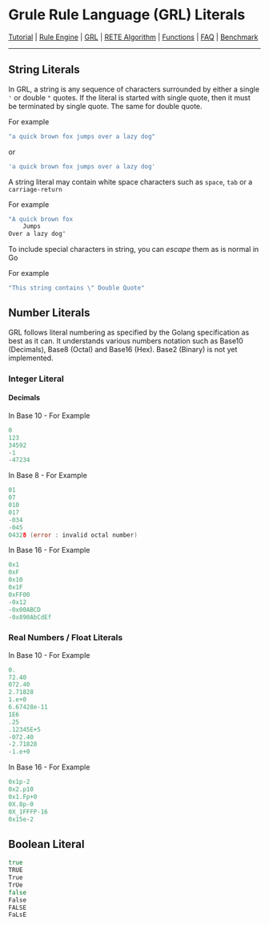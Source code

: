 # Grule Rule Language (GRL) Literals

[Tutorial](Tutorial_en.md) | [Rule Engine](RuleEngine_en.md) | [GRL](GRL_en.md) | [RETE Algorithm](RETE_en.md) | [Functions](Function_en.md) | [FAQ](FAQ_en.md) | [Benchmark](Benchmarking_en.md)

---

## String Literals

In GRL, a string is any sequence of characters surrounded by either a single `'` or double `"` quotes.
If the literal is started with single quote, then it must be terminated by single quote. The same for double quote.

For example

```go
"a quick brown fox jumps over a lazy dog"
```

or

```go
'a quick brown fox jumps over a lazy dog'
```

A string literal may contain white space characters such as `space`, `tab` or a
`carriage-return`

For example

```go
"A quick brown fox
    Jumps
Over a lazy dog"
```

To include special characters in string, you can *escape* them as is normal in Go

For example

```go
"This string contains \" Double Quote"
```

## Number Literals

GRL follows literal numbering as specified by the Golang specification as best
as it can. It understands various numbers notation such as
Base10 (Decimals), Base8 (Octal) and Base16 (Hex). Base2 (Binary) is not yet implemented.

### Integer Literal

#### Decimals

In Base 10 - For Example

```go
0
123
34592
-1
-47234
```

In Base 8 - For Example

```go
01
07
010
017
-034
-045
04328 (error : invalid octal number)
```

In Base 16 - For Example

```go
0x1
0xF
0x10
0x1F
0xFF00
-0x12
-0x00ABCD
-0x890AbCdEf
```

### Real Numbers / Float Literals

In Base 10 - For Example

```go
0.
72.40
072.40
2.71828
1.e+0
6.67428e-11
1E6
.25
.12345E+5
-072.40
-2.71828
-1.e+0
```

In Base 16 - For Example

```go
0x1p-2 
0x2.p10
0x1.Fp+0
0X.8p-0
0X_1FFFP-16
0x15e-2
```

## Boolean Literal

```go
true
TRUE
True
TrUe
false
False
FALSE
FaLsE
```
